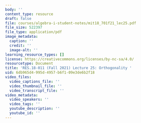 ```yaml
---
body: ''
content_type: resource
draft: false
file: courses/algebra-i-student-notes/mit18_701f21_lec25.pdf
file_size: 522397
file_type: application/pdf
image_metadata:
  caption: ''
  credit: ''
  image-alt: ''
learning_resource_types: []
license: https://creativecommons.org/licenses/by-nc-sa/4.0/
resourcetype: Document
title: 'RES.18-011 (Fall 2021) Lecture 25: Orthogonality '
uid: 6db965d4-995d-4957-b6f1-09e3de6b2f18
video_files:
  video_captions_file: ''
  video_thumbnail_file: ''
  video_transcript_file: ''
video_metadata:
  video_speakers: ''
  video_tags: ''
  youtube_description: ''
  youtube_id: ''
---
```

